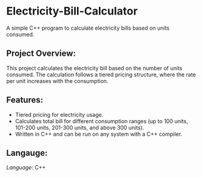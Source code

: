 # Electricity-Bill-Calculator
A simple C++ program to calculate electricity bills based on units consumed.

## Project Overview: 
This project calculates the electricity bill based on the number of units consumed. The calculation follows a tiered pricing structure, where the rate per unit increases with the consumption. 

## Features: 
- Tiered pricing for electricity usage.
- Calculates total bill for different consumption ranges (up to 100 units, 101-200 units, 201-300 units, and above 300 units).
- Written in C++ and can be run on any system with a C++ compiler.
  
## Langauge:
*Language*: C++
